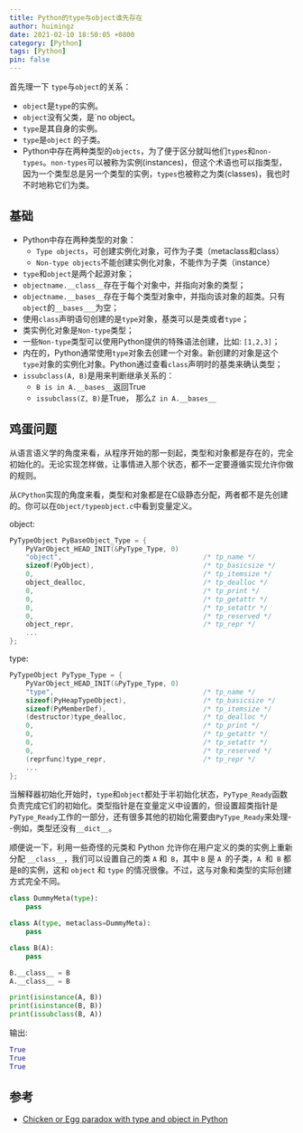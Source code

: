 ```yaml
---
title: Python的type与object谁先存在
author: huimingz
date: 2021-02-10 18:50:05 +0800
category: [Python]
tags: [Python]
pin: false
---
```


首先理一下 `type`与`object`的关系：

- `object`是`type`的实例。
- `object`没有父类，是`no object。
- `type`是其自身的实例。
- `type`是`object` 的子类。
- Python中存在两种类型的`objects`，为了便于区分就叫他们`types`和`non-types`。`non-types`可以被称为实例(instances)，但这个术语也可以指类型，因为一个类型总是另一个类型的实例，`types`也被称之为类(classes)，我也时不时地称它们为类。



## 基础

- Python中存在两种类型的对象：
    - `Type objects`，可创建实例化对象，可作为子类（metaclass和class）
    - `Non-type objects`不能创建实例化对象，不能作为子类（instance）
- `type`和`object`是两个起源对象；
- `objectname.__class__`存在于每个对象中，并指向对象的类型；
- `objectname.__bases__`存在于每个类型对象中，并指向该对象的超类。只有`object`的`__bases___`为空；
- 使用`class`声明语句创建的是`type`对象，基类可以是类或者`type`；
- 类实例化对象是`Non-type`类型；
- 一些`Non-type`类型可以使用Python提供的特殊语法创建，比如: `[1,2,3]`；
- 内在的，Python通常使用`type`对象去创建一个对象。新创建的对象是这个`type`对象的实例化对象。Python通过查看`class`声明时的基类来确认类型；
- `issubclass(A, B)`是用来判断继承关系的：
    - `B is in A.__bases__`返回True
    - `issubclass(Z, B)`是True， 那么`Z in A.__bases__`

## 鸡蛋问题

从语言语义学的角度来看，从程序开始的那一刻起，类型和对象都是存在的，完全初始化的。无论实现怎样做，让事情进入那个状态，都不一定要遵循实现允许你做的规则。

从`CPython`实现的角度来看，类型和对象都是在C级静态分配，两者都不是先创建的。你可以在`Object/typeobject.c`中看到变量定义。

object:

```C
PyTypeObject PyBaseObject_Type = {
    PyVarObject_HEAD_INIT(&PyType_Type, 0)
    "object",                                   /* tp_name */
    sizeof(PyObject),                           /* tp_basicsize */
    0,                                          /* tp_itemsize */
    object_dealloc,                             /* tp_dealloc */
    0,                                          /* tp_print */
    0,                                          /* tp_getattr */
    0,                                          /* tp_setattr */
    0,                                          /* tp_reserved */
    object_repr,                                /* tp_repr */
    ...
};
```

type:

```c
PyTypeObject PyType_Type = {
    PyVarObject_HEAD_INIT(&PyType_Type, 0)
    "type",                                     /* tp_name */
    sizeof(PyHeapTypeObject),                   /* tp_basicsize */
    sizeof(PyMemberDef),                        /* tp_itemsize */
    (destructor)type_dealloc,                   /* tp_dealloc */
    0,                                          /* tp_print */
    0,                                          /* tp_getattr */
    0,                                          /* tp_setattr */
    0,                                          /* tp_reserved */
    (reprfunc)type_repr,                        /* tp_repr */
    ...
};
```

当解释器初始化开始时，`type`和`object`都处于半初始化状态，`PyType_Ready`函数负责完成它们的初始化。类型指针是在变量定义中设置的，但设置超类指针是`PyType_Ready`工作的一部分，还有很多其他的初始化需要由`PyType_Ready`来处理--例如，类型还没有`__dict__`。

顺便说一下，利用一些奇怪的元类和 Python 允许你在用户定义的类的实例上重新分配 `__class__`，我们可以设置自己的类 `A` 和` B`，其中 `B` 是 `A `的子类，`A `和` B` 都是` B `的实例，这和 `object` 和 `type` 的情况很像。不过，这与对象和类型的实际创建方式完全不同。

```python
class DummyMeta(type):
    pass

class A(type, metaclass=DummyMeta):
    pass

class B(A):
    pass

B.__class__ = B
A.__class__ = B

print(isinstance(A, B))
print(isinstance(B, B))
print(issubclass(B, A))
```

输出:

```py
True
True
True
```

## 参考

-  [Chicken or Egg paradox with type and object in Python](https://stackoverflow.com/questions/56502581/chicken-or-egg-paradox-with-type-and-object-in-python)

